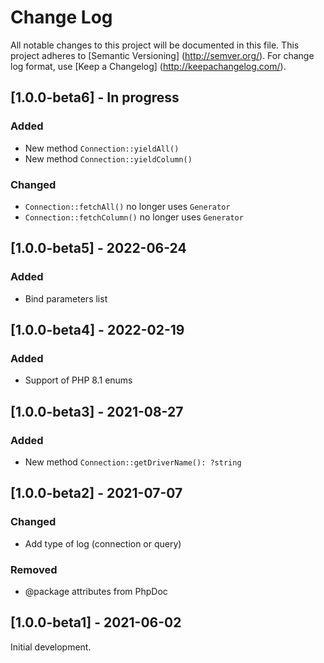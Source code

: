 # Change Log

All notable changes to this project will be documented in this file. This project adheres
to [Semantic Versioning] (http://semver.org/). For change log format,
use [Keep a Changelog] (http://keepachangelog.com/).

## [1.0.0-beta6] - In progress

### Added

- New method `Connection::yieldAll()`
- New method `Connection::yieldColumn()`

### Changed

- `Connection::fetchAll()` no longer uses `Generator`
- `Connection::fetchColumn()` no longer uses `Generator`

## [1.0.0-beta5] - 2022-06-24

### Added

- Bind parameters list

## [1.0.0-beta4] - 2022-02-19

### Added

- Support of PHP 8.1 enums

## [1.0.0-beta3] - 2021-08-27

### Added

- New method `Connection::getDriverName(): ?string`

## [1.0.0-beta2] - 2021-07-07

### Changed

- Add type of log (connection or query)

### Removed

- @package attributes from PhpDoc

## [1.0.0-beta1] - 2021-06-02

Initial development.
